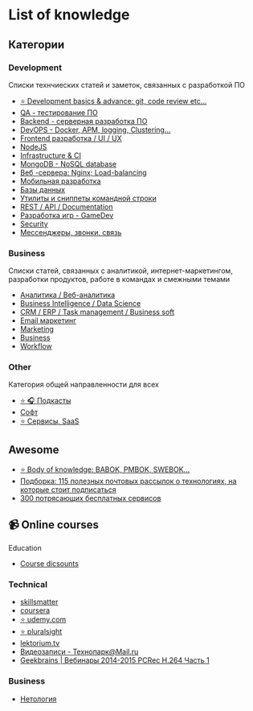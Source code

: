 # List of knowledge

## Категории

### Development
Списки технчиеских статей и заметок, связанных с разработкой ПО

- [:star: Development basics & advance: git, code review etc...](https://github.com/NBakaev/awesome/blob/master/docs/development.md)   
- [QA - тестирование ПО](https://github.com/NBakaev/awesome/blob/master/docs/QA.md)
- [Backend - серверная разработка ПО](https://github.com/NBakaev/awesome/blob/master/docs/backend.md)
- [DevOPS - Docker, APM, logging, Clustering...](https://github.com/NBakaev/awesome/blob/master/docs/devOPS.md)
- [Frontend разработка / UI / UX](https://github.com/NBakaev/awesome/blob/master/docs/frontend/frontend.md)    
- [NodeJS](https://github.com/NBakaev/awesome/blob/master/docs/nodejs.md)      
- [Infrastructure & CI](https://github.com/NBakaev/awesome/blob/master/docs/infrastructure.md)     
- [MongoDB - NoSQL database](https://github.com/NBakaev/awesome/blob/master/docs/mongoDB.md)     
- [Веб -сервера: Nginx; Load-balancing](https://github.com/NBakaev/awesome/blob/master/docs/web_server.md)   
- [Мобильная разработка](https://github.com/NBakaev/awesome/blob/master/docs/mobile_desktop.md)   
- [Базы данных](https://github.com/NBakaev/awesome/blob/master/docs/databases.md)   
- [Утилиты и сниппеты командной строки](https://github.com/NBakaev/awesome/blob/master/docs/utils.md)   
- [REST / API / Documentation](https://github.com/NBakaev/awesome/blob/master/docs/backend_rest_api_documentation.md)
- [Разработка игр - GameDev](https://github.com/NBakaev/awesome/blob/master/docs/gamedev.md)   
- [Security](https://github.com/NBakaev/awesome/blob/master/docs/security.md)   
- [Мессенджеры, звонки, связь](https://github.com/NBakaev/awesome/blob/master/docs/messengers_call.md)   

### Business
Списки статей, связанных с аналитикой, интернет-маркетингом, разработки продуктов, работе в командах и смежными темами

- [Аналитика / Веб-аналитика](https://github.com/NBakaev/awesome/blob/master/docs/analytic.md)
- [Business Intelligence / Data Science](https://github.com/NBakaev/awesome/blob/master/docs/data_processing_bi.md)
- [CRM / ERP / Task management / Business soft](https://github.com/NBakaev/awesome/blob/master/docs/crm_erp_business_soft.md)
- [Email маркетинг](https://github.com/NBakaev/awesome/blob/master/docs/email.md)     
- [Marketing](https://github.com/NBakaev/awesome/blob/master/docs/marketing.md)   
- [Business](https://github.com/NBakaev/awesome/blob/master/docs/business.md)   
- [Workflow](https://github.com/NBakaev/awesome/blob/master/docs/workflow.md)   

### Other
Категория общей направленности для всех

- [:star: :headphones: Подкасты](https://github.com/NBakaev/awesome/blob/master/docs/podcasts.md)     
- [Софт](https://github.com/NBakaev/awesome/blob/master/docs/soft.md)   
- [:star: Сервисы, SaaS](https://github.com/NBakaev/awesome/blob/master/docs/web_services.md)   

## Awesome
- [:star: Body of knowledge: BABOK, PMBOK, SWEBOK...](https://en.wikipedia.org/wiki/Body_of_knowledge)
- [Подборка: 115 полезных почтовых рассылок о технологиях, на которые стоит подписаться](https://habrahabr.ru/company/pechkin/blog/274667/)
- [300 потрясающих бесплатных сервисов](http://habrahabr.ru/post/250621/)

## :video_camera: Online courses
Education

 - [Course dicsounts](http://udemycoupon.discountsglobal.com/?s=salesforce)

### Technical
 - [skillsmatter](https://skillsmatter.com/skillscasts)
 - [coursera](https://ru.coursera.org/)
 - [:star: udemy.com](https://www.udemy.com/)
 - [:star: pluralsight](https://www.pluralsight.com/)
 - [lektorium.tv](https://www.lektorium.tv/)
 - [Видеозаписи - Технопарк@Mail.ru](https://park.mail.ru/materials/video/)
 - [Geekbrains | Вебинары 2014-2015 PCRec H.264 Часть 1](https://nnm-club.me/forum/viewtopic.php?t=929895)

### Business
 - [Нетология](http://netology.ru/)
